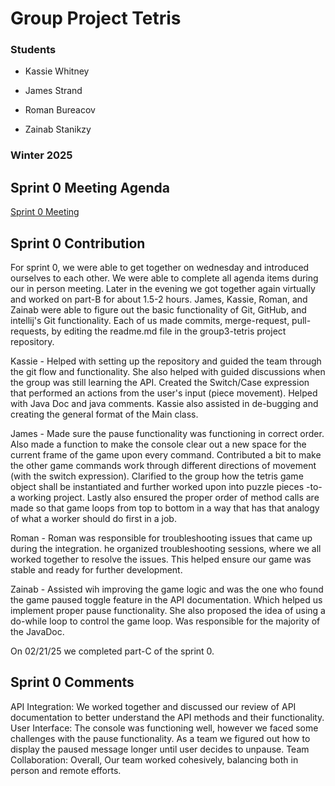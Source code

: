 # Group Project Tetris

### Students

- Kassie Whitney

- James Strand

- Roman Bureacov 

- Zainab Stanikzy

### Winter 2025

## Sprint 0 Meeting Agenda
[Sprint 0 Meeting](https://docs.google.com/document/d/1T7HfqICHe2B-152mlAlEAVMnFm18_dVqwM0tHBpQOqo/edit?tab=t.0)

## Sprint 0 Contribution
For sprint 0, we were able to get together on wednesday and introduced ourselves to each other.
We were able to complete all agenda items during our in person meeting.
Later in the evening we got together again virtually and worked on part-B for about 1.5-2 hours.
James, Kassie, Roman, and Zainab were able to figure out the basic functionality of Git, GitHub, and intellij's Git 
functionality.
Each of us made commits, merge-request, pull-requests, by editing the readme.md file in the group3-tetris project
repository. 

Kassie - Helped with setting up the repository and guided the team through the git flow and functionality. 
She also helped with guided discussions when the group was still learning the API. Created the Switch/Case expression
that performed an actions from the user's input (piece movement). Helped with Java Doc and java comments. Kassie also
assisted in de-bugging and creating the general format of the Main class. 

James - Made sure the pause functionality was functioning in correct order. Also made a function to make the console
clear out a new space for the current frame of the game upon every command. Contributed a bit to make the other game
commands work through different directions of movement (with the switch expression). Clarified to the group how the tetris 
game object shall be instantiated and further worked upon into puzzle pieces -to- a working project. Lastly also ensured
the proper order of method calls are made so that game loops from top to bottom in a way that has that analogy of what a
worker should do first in a job.

Roman - Roman was responsible for troubleshooting issues that came up during the integration. 
he organized troubleshooting sessions, where we all worked together to resolve the issues. This 
helped ensure our game was stable and ready for further development.

Zainab - Assisted wih improving the game logic and was the one who found the game paused
toggle feature in the API documentation. Which helped us implement proper pause functionality.
She also proposed the idea of using a do-while loop to control the game loop.
Was responsible for the majority of the JavaDoc.

On 02/21/25 we completed part-C of the sprint 0. 

## Sprint 0 Comments

API Integration: We worked together and discussed our review of API documentation to better understand the API methods 
and their functionality. 
User Interface: The console was functioning well, however we faced some challenges with the
pause functionality. As a team we figured out how to display the paused message longer until user decides to unpause.
Team Collaboration: Overall, Our team worked cohesively, balancing both in person and remote efforts.

